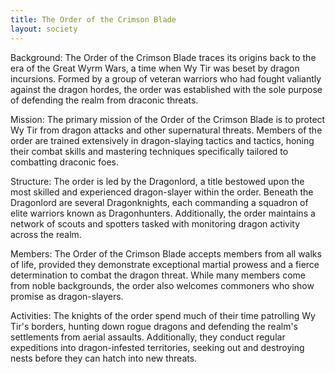 ```yaml
---
title: The Order of the Crimson Blade
layout: society
---
```

Background: The Order of the Crimson Blade traces its origins back to the era of the Great Wyrm Wars, a time when Wy Tir was beset by dragon incursions. Formed by a group of veteran warriors who had fought valiantly against the dragon hordes, the order was established with the sole purpose of defending the realm from draconic threats.

Mission: The primary mission of the Order of the Crimson Blade is to protect Wy Tir from dragon attacks and other supernatural threats. Members of the order are trained extensively in dragon-slaying tactics and tactics, honing their combat skills and mastering techniques specifically tailored to combatting draconic foes.

Structure: The order is led by the Dragonlord, a title bestowed upon the most skilled and experienced dragon-slayer within the order. Beneath the Dragonlord are several Dragonknights, each commanding a squadron of elite warriors known as Dragonhunters. Additionally, the order maintains a network of scouts and spotters tasked with monitoring dragon activity across the realm.

Members: The Order of the Crimson Blade accepts members from all walks of life, provided they demonstrate exceptional martial prowess and a fierce determination to combat the dragon threat. While many members come from noble backgrounds, the order also welcomes commoners who show promise as dragon-slayers.

Activities: The knights of the order spend much of their time patrolling Wy Tir's borders, hunting down rogue dragons and defending the realm's settlements from aerial assaults. Additionally, they conduct regular expeditions into dragon-infested territories, seeking out and destroying nests before they can hatch into new threats.